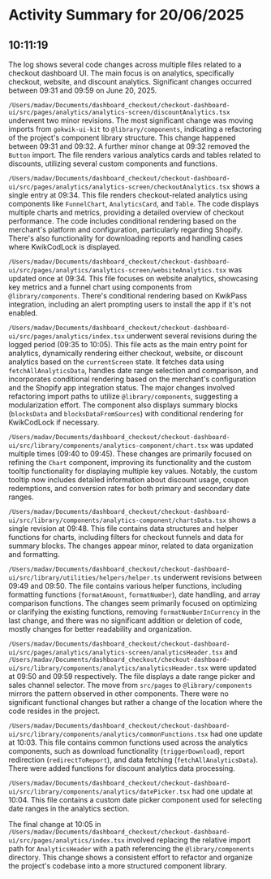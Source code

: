 # Activity Summary for 20/06/2025

## 10:11:19
The log shows several code changes across multiple files related to a checkout dashboard UI.  The main focus is on analytics, specifically checkout, website, and discount analytics.  Significant changes occurred between 09:31 and 09:59 on June 20, 2025.

`/Users/madav/Documents/dashboard_checkout/checkout-dashboard-ui/src/pages/analytics/analytics-screen/discountAnalytics.tsx` underwent two minor revisions. The most significant change was moving imports from `gokwik-ui-kit` to `@library/components`, indicating a refactoring of the project's component library structure.  This change happened between 09:31 and 09:32. A further minor change at 09:32 removed the `Button` import.  The file renders various analytics cards and tables related to discounts, utilizing several custom components and functions.

`/Users/madav/Documents/dashboard_checkout/checkout-dashboard-ui/src/pages/analytics/analytics-screen/checkoutAnalytics.tsx` shows a single entry at 09:34. This file renders checkout-related analytics using components like `FunnelChart`, `AnalyticsCard`, and `Table`.  The code displays multiple charts and metrics, providing a detailed overview of checkout performance.  The code includes conditional rendering based on the merchant's platform and configuration, particularly regarding Shopify.  There's also functionality for downloading reports and handling cases where KwikCodLock is displayed.

`/Users/madav/Documents/dashboard_checkout/checkout-dashboard-ui/src/pages/analytics/analytics-screen/websiteAnalytics.tsx` was updated once at 09:34. This file focuses on website analytics, showcasing key metrics and a funnel chart using components from `@library/components`. There's conditional rendering based on KwikPass integration, including an alert prompting users to install the app if it's not enabled.

`/Users/madav/Documents/dashboard_checkout/checkout-dashboard-ui/src/pages/analytics/index.tsx` underwent several revisions during the logged period (09:35 to 10:05).  This file acts as the main entry point for analytics, dynamically rendering either checkout, website, or discount analytics based on the `currentScreen` state. It fetches data using `fetchAllAnalyticsData`, handles date range selection and comparison, and incorporates conditional rendering based on the merchant's configuration and the Shopify app integration status.  The major changes involved refactoring import paths to utilize `@library/components`, suggesting a modularization effort. The component also displays summary blocks (`blocksData` and `blocksDataFromSources`) with conditional rendering for KwikCodLock if necessary.

`/Users/madav/Documents/dashboard_checkout/checkout-dashboard-ui/src/library/components/analytics-component/chart.tsx`  was updated multiple times (09:40 to 09:45).  These changes are primarily focused on refining the `Chart` component, improving its functionality and the custom tooltip functionality for displaying multiple key values. Notably, the custom tooltip now includes detailed information about discount usage, coupon redemptions, and conversion rates for both primary and secondary date ranges.

`/Users/madav/Documents/dashboard_checkout/checkout-dashboard-ui/src/library/components/analytics-component/chartsData.tsx`  shows a single revision at 09:48. This file contains data structures and helper functions for charts, including filters for checkout funnels and data for summary blocks.  The changes appear minor, related to data organization and formatting.

`/Users/madav/Documents/dashboard_checkout/checkout-dashboard-ui/src/library/utilities/helpers/helper.ts` underwent revisions between 09:49 and 09:50. The file contains various helper functions, including formatting functions (`formatAmount`, `formatNumber`), date handling, and array comparison functions. The changes seem primarily focused on optimizing or clarifying the existing functions, removing `formatNumberInCurrency`  in the last change, and there was no significant addition or deletion of code, mostly changes for better readability and organization.

`/Users/madav/Documents/dashboard_checkout/checkout-dashboard-ui/src/pages/analytics/analytics-screen/analyticsHeader.tsx` and `/Users/madav/Documents/dashboard_checkout/checkout-dashboard-ui/src/library/components/analytics/analyticsHeader.tsx` were updated at 09:50 and 09:59 respectively.  The file displays a date range picker and sales channel selector.  The move from `src/pages` to `@library/components` mirrors the pattern observed in other components.  There were no significant functional changes but rather a change of the location where the code resides in the project.

`/Users/madav/Documents/dashboard_checkout/checkout-dashboard-ui/src/library/components/analytics/commonFunctions.tsx` had one update at 10:03. This file contains common functions used across the analytics components, such as download functionality (`triggerDownload`), report redirection (`redirectToReport`), and data fetching (`fetchAllAnalyticsData`). There were added functions for discount analytics data processing.


`/Users/madav/Documents/dashboard_checkout/checkout-dashboard-ui/src/library/components/analytics/datePicker.tsx` had one update at 10:04. This file contains a custom date picker component used for selecting date ranges in the analytics section.

The final change at 10:05 in `/Users/madav/Documents/dashboard_checkout/checkout-dashboard-ui/src/pages/analytics/index.tsx` involved replacing the relative import path for `AnalyticsHeader` with a path referencing the `@library/components` directory. This change shows a consistent effort to refactor and organize the project's codebase into a more structured component library.
